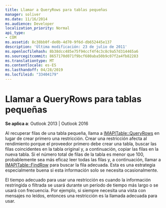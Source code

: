 ```yaml
---
title: Llamar a QueryRows para tablas pequeñas
manager: soliver
ms.date: 11/16/2014
ms.audience: Developer
localization_priority: Normal
api_type:
- COM
ms.assetid: 8c38bb0f-de0b-4d70-9f6d-db652445e137
description: 'Última modificación: 23 de julio de 2011'
ms.openlocfilehash: 8b38dcc485e75f94ccf4f4c3c8c9a57d314465a6
ms.sourcegitcommit: 8657170d071f9bcf680aba50b9c07f2a4fb82283
ms.translationtype: MT
ms.contentlocale: es-ES
ms.lasthandoff: 04/28/2019
ms.locfileid: "33404179"
---
```

# <a name="calling-queryrows-for-small-tables"></a>Llamar a QueryRows para tablas pequeñas

  
  
**Se aplica a**: Outlook 2013 | Outlook 2016 
  
Al recuperar filas de una tabla pequeña, llama a [IMAPITable::QueryRows](imapitable-queryrows.md) en lugar de crear primero una restricción. Crear una restricción afecta al rendimiento porque el proveedor primero debe crear una tabla, buscar las filas coincidentes en la tabla original y, a continuación, copiar las filas en la nueva tabla. Si el número total de filas de la tabla es menor que 100, probablemente sea más eficaz leer todas las filas y, a continuación, llamar a [IMAPITable::FindRow](imapitable-findrow.md) para buscar la fila adecuada. Esta es una estrategia especialmente buena si esta información solo se necesita ocasionalmente. 
  
El tiempo adecuado para usar una restricción es cuando la información restringida o filtrada se usará durante un período de tiempo más largo o se usará con frecuencia. Por ejemplo, si siempre necesita una vista con mensajes no leídos, entonces una restricción es la llamada adecuada para usar.
  

